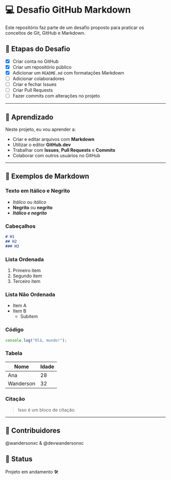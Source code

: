 # 💻 Desafio GitHub Markdown

Este repositório faz parte de um desafio proposto para praticar os conceitos de Git, GitHub e Markdown.

## 🧩 Etapas do Desafio

- [x] Criar conta no GitHub  
- [x] Criar um repositório público  
- [x] Adicionar um `README.md` com formatações Markdown  
- [ ] Adicionar colaboradores  
- [ ] Criar e fechar Issues  
- [ ] Criar Pull Requests  
- [ ] Fazer commits com alterações no projeto  

---

## 📝 Aprendizado

Neste projeto, eu vou aprender a:

- Criar e editar arquivos com **Markdown**  
- Utilizar o editor **GitHub.dev**  
- Trabalhar com **Issues**, **Pull Requests** e **Commits**  
- Colaborar com outros usuários no GitHub  

---

## 📑 Exemplos de Markdown

### Texto em Itálico e Negrito
- *Itálico* ou _itálico_  
- **Negrito** ou __negrito__  
- _**Itálico e negrito**_

### Cabeçalhos
```markdown
# H1  
## H2  
### H3  
```

### Lista Ordenada
1. Primeiro item  
2. Segundo item  
3. Terceiro item

### Lista Não Ordenada
- Item A  
- Item B  
  - Subitem

### Código
```javascript
console.log("Olá, mundo!");
```

### Tabela

| Nome | Idade |
|------|-------|
| Ana  | 28    |
| Wanderson | 32    |

### Citação

> Isso é um bloco de citação.

---

## 🚀 Contribuidores
@wandersonxc & @devwandersonxc

## 📌 Status
Projeto em andamento 🛠️
